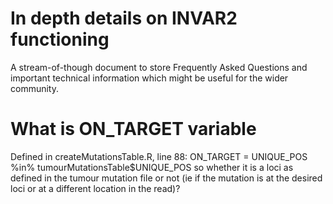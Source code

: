 # In depth details on INVAR2 functioning

A stream-of-though document to store Frequently Asked Questions and important technical information which might be useful for the wider community.

# What is ON_TARGET variable

Defined in createMutationsTable.R, line 88: ON_TARGET = UNIQUE_POS %in% tumourMutationsTable$UNIQUE_POS
so whether it is a loci as defined in the tumour mutation file or not (ie if the mutation is at the desired loci or at a different location in the read)?



